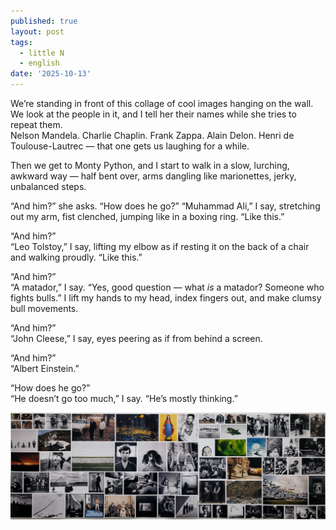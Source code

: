 ```yaml
---
published: true
layout: post
tags:
  - little N
  - english
date: '2025-10-13'
---
```

We’re standing in front of this collage of cool images hanging on the wall. We look at the people in it, and I tell her their names while she tries to repeat them.  
Nelson Mandela. Charlie Chaplin. Frank Zappa. Alain Delon. Henri de Toulouse-Lautrec — that one gets us laughing for a while.

Then we get to Monty Python, and I start to walk in a slow, lurching, awkward way — half bent over, arms dangling like marionettes, jerky, unbalanced steps.

“And him?” she asks. “How does he go?” 
“Muhammad Ali,” I say, stretching out my arm, fist clenched, jumping like in a boxing ring. “Like this.”

“And him?”  
“Leo Tolstoy,” I say, lifting my elbow as if resting it on the back of a chair and walking proudly. “Like this.”

“And him?”  
“A matador,” I say. “Yes, good question — what _is_ a matador? Someone who fights bulls.” I lift my hands to my head, index fingers out, and make clumsy bull movements.

“And him?”  
“John Cleese,” I say, eyes peering as if from behind a screen.

“And him?”  
“Albert Einstein.”

“How does he go?”  
“He doesn’t go too much,” I say. “He’s mostly thinking.”


![](https://github.com/fugabi/fugabi.github.io/blob/79b1b53e5ea62e81fc450ec1cbdae2a3ef210532/_posts/20251010_191728.jpg)
